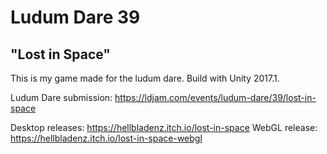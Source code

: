 # Ludum Dare 39
## "Lost in Space"

This is my game made for the ludum dare. Build with Unity 2017.1.

Ludum Dare submission: https://ldjam.com/events/ludum-dare/39/lost-in-space

Desktop releases: https://hellbladenz.itch.io/lost-in-space
WebGL release: https://hellbladenz.itch.io/lost-in-space-webgl
